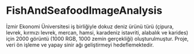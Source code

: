 # FishAndSeafoodImageAnalysis
İzmir Ekonomi Üniversitesi iş birliğiyle dokuz deniz ürünü türü (çipura, levrek, kırmızı levrek, mercan, hamsi, karadeniz istavriti, alabalık ve karides) için 2000 görüntü (1000 RGB, 1000 zemin gerçekliği) oluşturulmuştur. Proje, veri ön işleme ve yapay sinir ağı geliştirmeyi hedeflemektedir.
